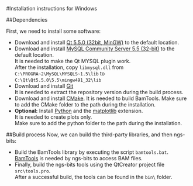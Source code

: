 
#Installation instructions for Windows

##Dependencies

First, we need to install some software:

* Download and install [Qt 5.5.0 (32bit, MinGW)](http://www.qt.io/download-open-source/#section-2) to the default location.
* Download and install [MySQL Community Server 5.5 (32-bit)](http://dev.mysql.com/downloads/mysql/5.5.html)  to the default location.  
  It is needed to make the Qt MYSQL plugin work.  
  After the installation, copy `libmysql.dll` from `C:\PROGRA~2\MySQL\MYSQLS~1.5\lib` to `C:\Qt\Qt5.5.0\5.5\mingw491_32\lib`
* Download and install [Git](https://git-scm.com/download/win)  
  It is needed to extract the repository version during the build process.  
* Download and install [CMake](http://www.cmake.org/cmake/resources/software.html).
  It is needed to build BamTools. Make sure to add the CMake folder to the path during the installation.
* __Optional:__ Install [Python](https://www.python.org/download/windows/) and the [matplotlib](http://matplotlib.org/) extension.  
   It is needed to create plots only.  
   Make sure to add the python folder to the path during the installation. 
	
##Build process
Now, we can build the third-party libraries, and then ngs-bits:

* Build the BamTools library by executing the script `bamtools.bat`.  
  [BamTools](http://sourceforge.net/projects/bamtools/) is needed by ngs-bits to access BAM files.
* Finally, build the ngs-bits tools using the QtCreator project file `src\tools.pro`.  
  After a successful build, the tools can be found in the `bin\` folder.
